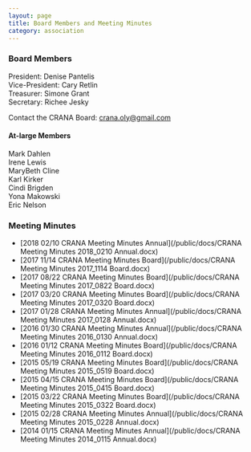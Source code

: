 ```yaml
---
layout: page
title: Board Members and Meeting Minutes
category: association
---
```


### Board Members

President: Denise Pantelis<br>
Vice-President: Cary Retlin<br>
Treasurer: Simone Grant<br>
Secretary: Richee Jesky<br>
       
Contact the CRANA Board: <a href='&#109;&#97;&#105;&#108;&#116;&#111;&#58;&#99;&#114;&#97;&#110;&#97;&#46;&#111;&#108;&#121;&#64;&#103;&#109;&#97;&#105;&#108;&#46;&#99;&#111;&#109;'>&#99;&#114;&#97;&#110;&#97;&#46;&#111;&#108;&#121;&#64;&#103;&#109;&#97;&#105;&#108;&#46;&#99;&#111;&#109;</a>




#### At-large Members

Mark Dahlen<br>
Irene Lewis<br>
MaryBeth Cline<br>
Karl Kirker<br>
Cindi Brigden<br>
Yona Makowski<br>
Eric Nelson

### Meeting Minutes

* [2018 02/10 CRANA Meeting Minutes Annual](/public/docs/CRANA Meeting Minutes 2018_0210 Annual.docx)
* [2017 11/14 CRANA Meeting Minutes Board](/public/docs/CRANA Meeting Minutes 2017_1114 Board.docx)
* [2017 08/22 CRANA Meeting Minutes Board](/public/docs/CRANA Meeting Minutes 2017_0822 Board.docx)
* [2017 03/20 CRANA Meeting Minutes Board](/public/docs/CRANA Meeting Minutes 2017_0320 Board.docx)
* [2017 01/28 CRANA Meeting Minutes Annual](/public/docs/CRANA Meeting Minutes 2017_0128 Annual.docx)
* [2016 01/30 CRANA Meeting Minutes Annual](/public/docs/CRANA Meeting Minutes 2016_0130 Annual.docx)
* [2016 01/12 CRANA Meeting Minutes Board](/public/docs/CRANA Meeting Minutes 2016_0112 Board.docx)
* [2015 05/19 CRANA Meeting Minutes Board](/public/docs/CRANA Meeting Minutes 2015_0519 Board.docx)
* [2015 04/15 CRANA Meeting Minutes Board](/public/docs/CRANA Meeting Minutes 2015_0415 Board.docx)
* [2015 03/22 CRANA Meeting Minutes Board](/public/docs/CRANA Meeting Minutes 2015_0322 Board.docx)
* [2015 02/28 CRANA Meeting Minutes Annual](/public/docs/CRANA Meeting Minutes 2015_0228 Annual.docx)
* [2014 01/15 CRANA Meeting Minutes Annual](/public/docs/CRANA Meeting Minutes 2014_0115 Annual.docx)








